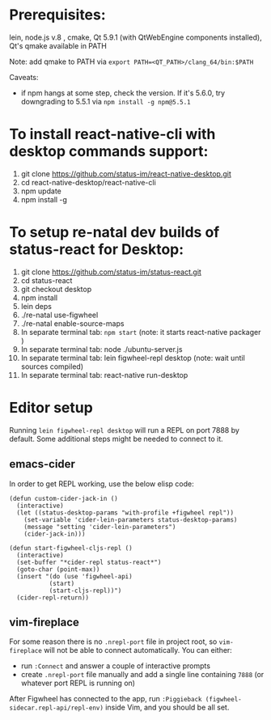 # Prerequisites:
lein, node.js v.8 , cmake, Qt 5.9.1 (with QtWebEngine components installed), Qt's qmake available in PATH

Note: add qmake to PATH via
`export PATH=<QT_PATH>/clang_64/bin:$PATH`

Caveats:
  - if npm hangs at some step, check the version. If it's 5.6.0, try downgrading to 5.5.1 via `npm install -g npm@5.5.1`

# To install react-native-cli with desktop commands support:
1. git clone https://github.com/status-im/react-native-desktop.git
2. cd react-native-desktop/react-native-cli
3. npm update
4. npm install -g

# To setup re-natal dev builds of status-react for Desktop:
1. git clone https://github.com/status-im/status-react.git
2. cd status-react
3. git checkout desktop
4. npm install
5. lein deps
6. ./re-natal use-figwheel
7. ./re-natal enable-source-maps
8. In separate terminal tab: `npm start` (note: it starts react-native packager )
9. In separate terminal tab: node ./ubuntu-server.js
10. In separate terminal tab: lein figwheel-repl desktop (note: wait until sources compiled)
11. In separate terminal tab: react-native run-desktop

# Editor setup
Running `lein figwheel-repl desktop` will run a REPL on port 7888 by default. Some additional steps might be needed to connect to it.

## emacs-cider
In order to get REPL working, use the below elisp code:
```
(defun custom-cider-jack-in ()
  (interactive)
  (let ((status-desktop-params "with-profile +figwheel repl"))
    (set-variable 'cider-lein-parameters status-desktop-params)
    (message "setting 'cider-lein-parameters")
    (cider-jack-in)))

(defun start-figwheel-cljs-repl ()
  (interactive)
  (set-buffer "*cider-repl status-react*")
  (goto-char (point-max))
  (insert "(do (use 'figwheel-api)
           (start)
           (start-cljs-repl))")
  (cider-repl-return))
```

## vim-fireplace
For some reason there is no `.nrepl-port` file in project root, so `vim-fireplace` will not be able to connect automatically. You can either:
  - run `:Connect` and answer a couple of interactive prompts
  - create `.nrepl-port` file manually and add a single line containing `7888` (or whatever port REPL is running on)

After Figwheel has connected to the app, run `:Piggieback (figwheel-sidecar.repl-api/repl-env)` inside Vim, and you should be all set.
